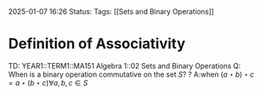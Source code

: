 2025-01-07 16:26
Status: 
Tags: [[Sets and Binary Operations]]
# Definition of Associativity

TD: YEAR1::TERM1::MA151 Algebra 1::02 Sets and Binary Operations
Q: When is a binary operation commutative on the set $S$?
?
A:when $(a\star b)\star c=a\star(b\star c) \forall a,b,c \in S$ 
<!--ID: 1736267230986-->
